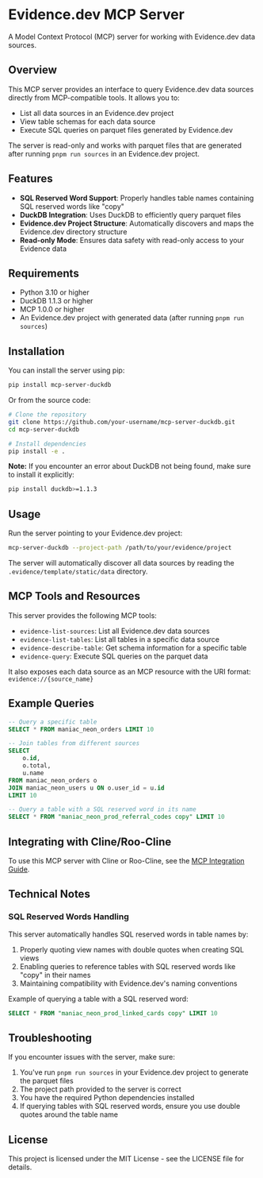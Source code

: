 # Evidence.dev MCP Server

A Model Context Protocol (MCP) server for working with Evidence.dev data sources.

## Overview

This MCP server provides an interface to query Evidence.dev data sources directly from MCP-compatible tools. It allows you to:

- List all data sources in an Evidence.dev project
- View table schemas for each data source
- Execute SQL queries on parquet files generated by Evidence.dev

The server is read-only and works with parquet files that are generated after running `pnpm run sources` in an Evidence.dev project.

## Features

- **SQL Reserved Word Support**: Properly handles table names containing SQL reserved words like "copy"
- **DuckDB Integration**: Uses DuckDB to efficiently query parquet files
- **Evidence.dev Project Structure**: Automatically discovers and maps the Evidence.dev directory structure
- **Read-only Mode**: Ensures data safety with read-only access to your Evidence data

## Requirements

- Python 3.10 or higher
- DuckDB 1.1.3 or higher
- MCP 1.0.0 or higher
- An Evidence.dev project with generated data (after running `pnpm run sources`)

## Installation

You can install the server using pip:

```bash
pip install mcp-server-duckdb
```

Or from the source code:

```bash
# Clone the repository
git clone https://github.com/your-username/mcp-server-duckdb.git
cd mcp-server-duckdb

# Install dependencies
pip install -e .
```

**Note:** If you encounter an error about DuckDB not being found, make sure to install it explicitly:

```bash
pip install duckdb>=1.1.3
```

## Usage

Run the server pointing to your Evidence.dev project:

```bash
mcp-server-duckdb --project-path /path/to/your/evidence/project
```

The server will automatically discover all data sources by reading the `.evidence/template/static/data` directory.

## MCP Tools and Resources

This server provides the following MCP tools:

- `evidence-list-sources`: List all Evidence.dev data sources
- `evidence-list-tables`: List all tables in a specific data source
- `evidence-describe-table`: Get schema information for a specific table
- `evidence-query`: Execute SQL queries on the parquet data

It also exposes each data source as an MCP resource with the URI format: `evidence://{source_name}`

## Example Queries

```sql
-- Query a specific table
SELECT * FROM maniac_neon_orders LIMIT 10

-- Join tables from different sources
SELECT 
    o.id, 
    o.total, 
    u.name 
FROM maniac_neon_orders o
JOIN maniac_neon_users u ON o.user_id = u.id
LIMIT 10

-- Query a table with a SQL reserved word in its name
SELECT * FROM "maniac_neon_prod_referral_codes copy" LIMIT 10
```

## Integrating with Cline/Roo-Cline

To use this MCP server with Cline or Roo-Cline, see the [MCP Integration Guide](mcp-integration-guide.md).

## Technical Notes

### SQL Reserved Words Handling

This server automatically handles SQL reserved words in table names by:

1. Properly quoting view names with double quotes when creating SQL views
2. Enabling queries to reference tables with SQL reserved words like "copy" in their names
3. Maintaining compatibility with Evidence.dev's naming conventions

Example of querying a table with a SQL reserved word:

```sql
SELECT * FROM "maniac_neon_prod_linked_cards copy" LIMIT 10
```

## Troubleshooting

If you encounter issues with the server, make sure:

1. You've run `pnpm run sources` in your Evidence.dev project to generate the parquet files
2. The project path provided to the server is correct
3. You have the required Python dependencies installed
4. If querying tables with SQL reserved words, ensure you use double quotes around the table name

## License

This project is licensed under the MIT License - see the LICENSE file for details.
